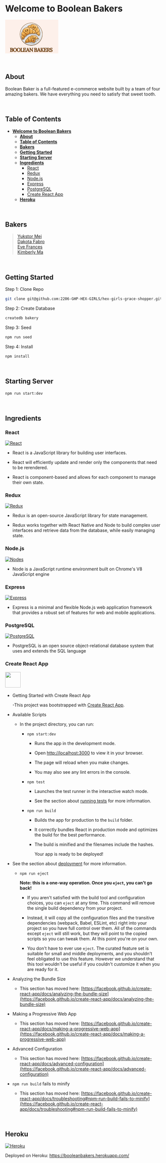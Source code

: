 # **Welcome to Boolean Bakers**

![Logo](./public/BooleanBakerLogo.png)

<br/>

## **About**

Boolean Baker is a full-featured e-commerce website built by a team of four amazing bakers. We have everything you need to satisfy that sweet tooth.

<br/>

## **Table of Contents**

- [**Welcome to Boolean Bakers**](#welcome-to-boolean-bakers)
  - [**About**](#about)
  - [**Table of Contents**](#table-of-contents)
  - [**Bakers**](#bakers)
  - [**Getting Started**](#getting-started)
  - [**Starting Server**](#starting-server)
  - [**Ingredients**](#ingredients)
    - [React](#react)
    - [Redux](#redux)
    - [Node.js](#nodejs)
    - [Express](#express)
    - [PostgreSQL](#postgresql)
    - [Create React App](#create-react-app)
  - [**Heroku**](#heroku)

<br/>

## **Bakers**

> [Yukstor Mei](https://github.com/ymei0072) <br/> 
> [Dakota Fabro](https://github.com/dakotafabro) <br/> 
> [Eve Frances](https://github.com/L0tusPetal) <br/> 
> [Kimberly Ma](https://github.com/KimBuyCookies)

<br/>

## **Getting Started**

Step 1: Clone Repo

```sh
git clone git@github.com:2206-GHP-HEX-GIRLS/hex-girls-grace-shopper.git
```

Step 2: Create Database

```sh
createdb bakery
```

Step 3: Seed

```sh
npm run seed
```

Step 4: Install

```sh
npm install
```

<br/>

## **Starting Server**

```sh
npm run start:dev
```

<br/>

## **Ingredients**

### React

[![React](https://skillicons.dev/icons?i=react)](https://reactjs.org/)

<!-- <https://reactjs.org/> -->

- React is a JavaScript library for building user interfaces.

- React will efficiently update and render only the components that need to be rerendered.

- React is component-based and allows for each component to manage their own state.

### Redux

[![Redux](https://skillicons.dev/icons?i=redux)](https://redux.js.org/)

<!-- <https://redux.js.org/> -->

- Redux is an open-source JavaScript library for state management.

- Redux works together with React Native and Node to build complex user interfaces and retrieve data from the database, while easily managing state.

### Node.js

[![Nodes](https://skills.thijs.gg/icons?i=nodejs)](https://nodejs.org/en/)

<!-- <https://nodejs.org/en/> -->

- Node is a JavaScript runtime environment built on Chrome's V8 JavaScript engine

### Express

[![Express](https://skillicons.dev/icons?i=express)](https://expressjs.com/)

<!-- <https://expressjs.com/> -->

- Express is a minimal and flexible Node.js web application framework that provides a robust set of features for web and mobile applications.

### PostgreSQL

[![PostgreSQL](https://skills.thijs.gg/icons?i=postgres)](https://www.postgresql.org/)

<!-- <https://www.postgresql.org/> -->

- PostgreSQL is an open source object-relational database system that uses and extends the SQL language

### Create React App

<a href="https://create-react-app.dev/">
<img src="https://create-react-app.dev/img/logo.svg"
width="50" height="50" />
</a>

- Getting Started with Create React App

  -This project was bootstrapped with [Create React App](https://github.com/facebook/create-react-app).

- Available Scripts

  - In the project directory, you can run:

    - `npm start:dev`

      - Runs the app in the development mode.

      - Open [http://localhost:3000](http://localhost:3000) to view it in your browser.

      - The page will reload when you make changes.

      - You may also see any lint errors in the console.

    - `npm test`

      - Launches the test runner in the interactive watch mode.

      - See the section about [running tests](https://facebook.github.io/create-react-app/docs/running-tests) for more information.

    - `npm run build`

      - Builds the app for production to the `build` folder.

      - It correctly bundles React in production mode and optimizes the build for the best performance.

      - The build is minified and the filenames include the hashes.

        Your app is ready to be deployed!

- See the section about [deployment](#Heroku) for more information.

  - `npm run eject`

    **Note: this is a one-way operation. Once you `eject`, you can't go back!**

    - If you aren't satisfied with the build tool and configuration choices, you can `eject` at any time. This command will remove the single build dependency from your project.

    - Instead, it will copy all the configuration files and the transitive dependencies (webpack, Babel, ESLint, etc) right into your project so you have full control over them. All of the commands except `eject` will still work, but they will point to the copied scripts so you can tweak them. At this point you're on your own.

    - You don't have to ever use `eject`. The curated feature set is suitable for small and middle deployments, and you shouldn't feel obligated to use this feature. However we understand that this tool wouldn't be useful if you couldn't customize it when you are ready for it.

- Analyzing the Bundle Size

  - This section has moved here: [https://facebook.github.io/create-react-app/docs/analyzing-the-bundle-size](https://facebook.github.io/create-react-app/docs/analyzing-the-bundle-size)

- Making a Progressive Web App

  - This section has moved here: [https://facebook.github.io/create-react-app/docs/making-a-progressive-web-app](https://facebook.github.io/create-react-app/docs/making-a-progressive-web-app)

- Advanced Configuration

  - This section has moved here: [https://facebook.github.io/create-react-app/docs/advanced-configuration](https://facebook.github.io/create-react-app/docs/advanced-configuration)

- `npm run build` fails to minify

  - This section has moved here: [https://facebook.github.io/create-react-app/docs/troubleshooting#npm-run-build-fails-to-minify](https://facebook.github.io/create-react-app/docs/troubleshooting#npm-run-build-fails-to-minify)

<br/>

## **Heroku**

[![Heroku](https://skillicons.dev/icons?i=heroku)](https://www.heroku.com/)

Deployed on Heroku: https://booleanbakers.herokuapp.com/
